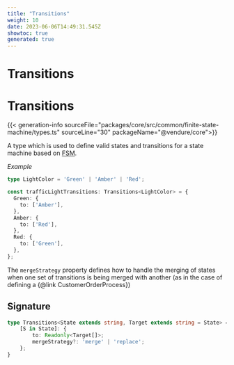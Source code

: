 ```yaml
---
title: "Transitions"
weight: 10
date: 2023-06-06T14:49:31.545Z
showtoc: true
generated: true
---
```

<!-- This file was generated from the Vendure source. Do not modify. Instead, re-run the "docs:build" script -->

# Transitions
<div class="symbol">


# Transitions

{{< generation-info sourceFile="packages/core/src/common/finite-state-machine/types.ts" sourceLine="30" packageName="@vendure/core">}}

A type which is used to define valid states and transitions for a state machine based
on <a href='/typescript-api/state-machine/fsm#fsm'>FSM</a>.

*Example*

```TypeScript
type LightColor = 'Green' | 'Amber' | 'Red';

const trafficLightTransitions: Transitions<LightColor> = {
  Green: {
    to: ['Amber'],
  },
  Amber: {
    to: ['Red'],
  },
  Red: {
    to: ['Green'],
  },
};
```

The `mergeStrategy` property defines how to handle the merging of states when one set of
transitions is being merged with another (as in the case of defining a {@link CustomerOrderProcess})

## Signature

```TypeScript
type Transitions<State extends string, Target extends string = State> = {
    [S in State]: {
        to: Readonly<Target[]>;
        mergeStrategy?: 'merge' | 'replace';
    };
}
```
</div>

